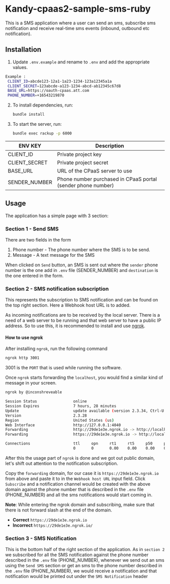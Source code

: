 # Kandy-cpaas2-sample-sms-ruby

This is a SMS application where a user can send an sms, subscribe sms notification and receive real-time sms events (inbound, outbound etc notification).


## Installation

1. Update `.env.example` and rename to `.env` and add the appropriate values.
```bash
Example : 
 CLIENT_ID=abcde123-12a1-1a23-1234-123a12345a1a
 CLIENT_SECRET=123abcde-a123-1234-abcd-ab12345c67d8
 BASE_URL=https://oauth-cpaas.att.com
 PHONE_NUMBER=+16543219870
```

2. To install dependencies, run:

    ```bash
    bundle install
    ```
    
3. To start the server, run:

    ```bash
    bundle exec rackup -p 6000
    ```

ENV KEY       | Description
------------- | -------------
CLIENT_ID     | Private project key
CLIENT_SECRET | Private project secret
BASE_URL      | URL of the CPaaS server to use
SENDER_NUMBER  | Phone number purchased in CPaaS portal (sender phone number)


## Usage

The application has a simple page with 3 section:

### Section 1 - Send SMS

There are two fields in the form

1. Phone number - The phone number where the SMS is to be send.
2. Message - A text message for the SMS

When clicked on `Send` button, an SMS is sent out where the `sender` phone number is the one add in `.env` file (SENDER_NUMBER) and `destination` is the one entered in the form.

### Section 2 - SMS notification subscription

This represents the subscription to SMS notification and can be found on the top right section. Here a Webhook host URL is to added.

As incoming notifications are to be received by the local server. There is a need of a web server to be running and that web server to have a public IP address. So to use this, it is recommended to install and use [ngrok](https://ngrok.com/).

#### How to use ngrok

After installing `ngrok`, run the following command

```bash
ngrok http 3001
```

3001 is the `PORT` that is used while running the software.

Once `ngrok` starts forwarding the `localhost`, you would find a similar kind of message in your screen.

```bash
ngrok by @inconshreveable                                                                  (Ctrl+C to quit)

Session Status                online
Session Expires               7 hours, 28 minutes
Update                        update available (version 2.3.34, Ctrl-U to update)
Version                       2.3.28
Region                        United States (us)
Web Interface                 http://127.0.0.1:4040
Forwarding                    http://29de1e3e.ngrok.io -> http://localhost:3001
Forwarding                    https://29de1e3e.ngrok.io -> http://localhost:3001

Connections                   ttl     opn     rt1     rt5     p50     p90
                              0       0       0.00    0.00    0.00    0.00
```

After this the usage part of `ngrok` is done and we got out public domain, let's shift out attention to the notification subscription.

Copy the `forwarding` domain, for our case it is `https://29de1e3e.ngrok.io` from above and paste it to in the `Webhook host URL` input field.
Click `Subscribe` and a notification channel would be created with the above domain against the phone number that is described in the `.env` file (PHONE_NUMBER) and all the sms notifications would start coming in.

**Note**: While entering the ngrok domain and subscribing, make sure that there is not forward slash at the end of the domain.

- **Correct** `https://29de1e3e.ngrok.io`
- **Incorrect** `https://29de1e3e.ngrok.io/`

### Section 3 - SMS Notification

This is the bottom half of the right section of the application. As in `section 2` we subscribed for all the SMS notification against the phone number described in the `.env` file (PHONE_NUMBER), whenever we send out an sms using the `Send SMS` section or get an sms to the phone number described in the `.env` file (PHONE_NUMBER), we would receive a notification and that notification would be printed out under the `SMS Notification` header